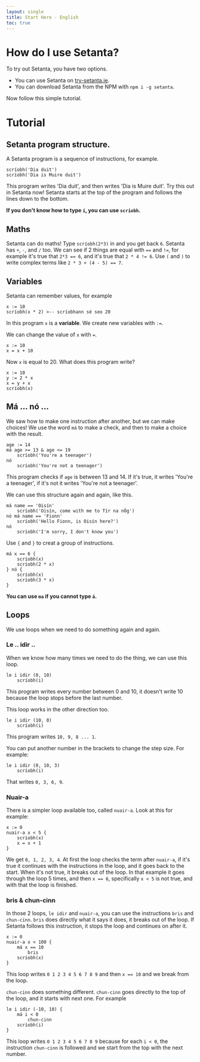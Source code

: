 ```yaml
---
layout: single
title: Start Here - English
toc: true
---
```


# How do I use Setanta?

To try out Setanta, you have two options.

- You can use Setanta on [try-setanta.ie](https://try-setanta.ie).
- You can download Setanta from the NPM with `npm i -g setanta`.

Now follow this simple tutorial.

# Tutorial

## Setanta program structure.

A Setanta program is a sequence of instructions, for example.

```
scríobh('Dia duit')
scríobh('Dia is Muire duit')
```

This program writes 'Dia duit', and then writes 'Dia is Muire duit'. Try this out in Setanta now! Setanta starts at the top of the program and follows the lines down to the bottom.

**If you don't know how to type `í`, you can use `scriobh`.**

## Maths

Setanta can do maths! Type `scríobh(2*3)` in and you get back `6`. Setanta has `+`, `-`, and `/` too. We can see if 2 things are equal with `==` and `!=`, for example it's true that `2*3 == 6`, and it's true that `2 * 4 != 6`. Use `(` and `)` to write complex terms like `2 * 3 + (4 - 5) == 7`.

## Variables

Setanta can remember values, for example

```
x := 10
scríobh(x * 2) >-- scríobhann sé seo 20
```

In this program `x` is a **variable**. We create new variables with `:=`.

We can change the value of `x` with `=`.

```
x := 10
x = x + 10
```
Now `x` is equal to 20. What does this program write?

```
x := 10
y := 2 * x
x = y + x
scríobh(x)
```

## Má ... nó ...

We saw how to make one instruction after another, but we can make choices! We use the word `má` to make a check, and then to make a choice with the result.

```
age := 14
má age >= 13 & age <= 19
    scríobh('You're a teenager')
nó
    scríobh('You're not a teenager')
```

This program checks if `age` is between 13 and 14. If it's true, it writes 'You're a teenager', if it's not it writes 'You're not a teenager'.

We can use this structure again and again, like this.

```
má name == 'Oisín'
    scríobh('Oisín, come with me to Tír na nÓg')
nó má name == 'Fionn'
    scríobh('Hello Fionn, is Oisín here?')
nó
    scríobh('I'm sorry, I don't know you')
```

Use `{` and `}` to creat a group of instructions.

```
má x == 6 {
    scríobh(x)
    scríobh(2 * x)
} nó {
    scríobh(x)
    scríobh(3 * x)
}
```

**You can use `ma` if you cannot type `á`.**

## Loops

We use loops when we need to do something again and again.

### Le .. idir ..

When we know how many times we need to do the thing, we can use this loop.

```
le i idir (0, 10)
    scríobh(i)
```

This program writes every number between 0 and 10, it doesn't write 10 because the loop stops before the last number.

This loop works in the other direction too.

```
le i idir (10, 0)
    scríobh(i)
```

This program writes `10, 9, 8 ... 1`.

You can put another number in the brackets to change the step size. For example:

```
le i idir (0, 10, 3)
    scríobh(i)
```

That writes `0, 3, 6, 9`.

### Nuair-a

There is a simpler loop available too, called `nuair-a`. Look at this for example:

```
x := 0
nuair-a x < 5 {
    scríobh(x)
    x = x + 1
}
```

We get `0, 1, 2, 3, 4`. At first the loop checks the term after `nuair-a`, if it's true it continues with the instructions in the loop, and it goes back to the start. When it's not true, it breaks out of the loop. In that example it goes through the loop 5 times, and then `x == 6`, specifically `x < 5` is not true, and with that the loop is finished.

### bris & chun-cinn

In those 2 loops, `le idir` and `nuair-a`, you can use the instructions `bris` and `chun-cinn`. `bris` does directly what it says it does, it breaks out of the loop. If Setanta follows this instruction, it stops the loop and continues on after it.

```
x := 0
nuair-a x < 100 {
    má x == 10
        bris
    scríobh(x)
}
```
This loop writes `0 1 2 3 4 5 6 7 8 9` and then `x == 10` and we break from the loop.

`chun-cinn` does something different. `chun-cinn` goes directly to the top of the loop, and it starts with next one. For example

```
le i idir (-10, 10) {
    má i < 0
        chun-cinn
    scríobh(i)
}
```

This loop writes `0 1 2 3 4 5 6 7 8 9` because for each `i < 0`, the instruction `chun-cinn` is followed and we start from the top with the next number.
